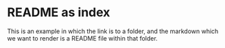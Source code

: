 # README as index

This is an example in which the link is to a folder, and the markdown which we want to render is a README file within that folder.

